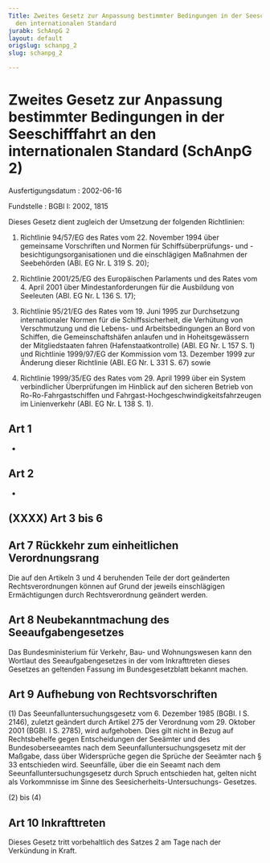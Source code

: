 ```yaml
---
Title: Zweites Gesetz zur Anpassung bestimmter Bedingungen in der Seeschifffahrt an
  den internationalen Standard
jurabk: SchAnpG 2
layout: default
origslug: schanpg_2
slug: schanpg_2

---
```


# Zweites Gesetz zur Anpassung bestimmter Bedingungen in der Seeschifffahrt an den internationalen Standard (SchAnpG 2)

Ausfertigungsdatum
:   2002-06-16

Fundstelle
:   BGBl I: 2002, 1815

Dieses Gesetz dient zugleich der Umsetzung der folgenden Richtlinien:

1.  Richtlinie 94/57/EG des Rates vom 22. November 1994 über gemeinsame
    Vorschriften und Normen für Schiffsüberprüfungs- und
    -besichtigungsorganisationen und die einschlägigen Maßnahmen der
    Seebehörden (ABl. EG Nr. L 319 S. 20);


2.  Richtlinie 2001/25/EG des Europäischen Parlaments und des Rates vom 4.
    April 2001 über Mindestanforderungen für die Ausbildung von Seeleuten
    (ABl. EG Nr. L 136 S. 17);


3.  Richtlinie 95/21/EG des Rates vom 19. Juni 1995 zur Durchsetzung
    internationaler Normen für die Schiffssicherheit, die Verhütung von
    Verschmutzung und die Lebens- und Arbeitsbedingungen an Bord von
    Schiffen, die Gemeinschaftshäfen anlaufen und in Hoheitsgewässern der
    Mitgliedstaaten fahren (Hafenstaatkontrolle) (ABl. EG Nr. L 157 S. 1)
    und Richtlinie 1999/97/EG der Kommission vom 13. Dezember 1999 zur
    Änderung dieser Richtlinie (ABl. EG Nr. L 331 S. 67) sowie


4.  Richtlinie 1999/35/EG des Rates vom 29. April 1999 über ein System
    verbindlicher Überprüfungen im Hinblick auf den sicheren Betrieb von
    Ro-Ro-Fahrgastschiffen und Fahrgast-Hochgeschwindigkeitsfahrzeugen im
    Linienverkehr (ABl. EG Nr. L 138 S. 1).





## Art 1

-


## Art 2

-


## (XXXX) Art 3 bis 6



## Art 7 Rückkehr zum einheitlichen Verordnungsrang

Die auf den Artikeln 3 und 4 beruhenden Teile der dort geänderten
Rechtsverordnungen können auf Grund der jeweils einschlägigen
Ermächtigungen durch Rechtsverordnung geändert werden.


## Art 8 Neubekanntmachung des Seeaufgabengesetzes

Das Bundesministerium für Verkehr, Bau- und Wohnungswesen kann den
Wortlaut des Seeaufgabengesetzes in der vom Inkrafttreten dieses
Gesetzes an geltenden Fassung im Bundesgesetzblatt bekannt machen.


## Art 9 Aufhebung von Rechtsvorschriften

(1) Das Seeunfalluntersuchungsgesetz vom 6. Dezember 1985 (BGBl. I S.
2146), zuletzt geändert durch Artikel 275 der Verordnung vom 29.
Oktober 2001 (BGBl. I S. 2785), wird aufgehoben. Dies gilt nicht in
Bezug auf Rechtsbehelfe gegen Entscheidungen der Seeämter und des
Bundesoberseeamtes nach dem Seeunfalluntersuchungsgesetz mit der
Maßgabe, dass über Widersprüche gegen die Sprüche der Seeämter nach §
33 entschieden wird. Seeunfälle, über die ein Seeamt nach dem
Seeunfalluntersuchungsgesetz durch Spruch entschieden hat, gelten
nicht als Vorkommnisse im Sinne des Seesicherheits-Untersuchungs-
Gesetzes.

(2) bis (4)


## Art 10 Inkrafttreten

Dieses Gesetz tritt vorbehaltlich des Satzes 2 am Tage nach der
Verkündung in Kraft.


